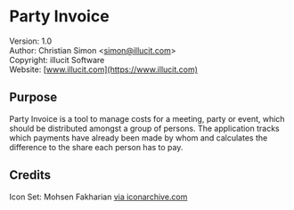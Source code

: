 Party Invoice
=============

Version: 1.0  
Author: Christian Simon <[simon@illucit.com](mailto:simon@illucit.com)>  
Copyright: illucit Software  
Website: [www.illucit.com](https://www.illucit.com)

Purpose
-------

Party Invoice is a tool to manage costs for a meeting, party or event, which should be
distributed amongst a group of persons. The application tracks which payments have already
been made by whom and calculates the difference to the share each person has to pay.

Credits
-------

Icon Set: Mohsen Fakharian [via iconarchive.com](http://www.iconarchive.com/show/christmas-icons-by-mohsenfakharian.html)